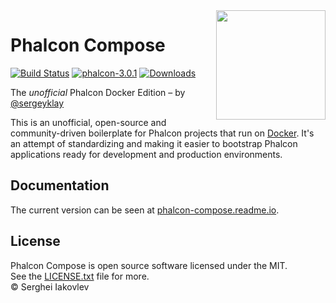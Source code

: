 <img align="right" width="175px" src="http://i.imgur.com/mdZ8Ktf.png" />

# Phalcon Compose

[![Build Status](https://travis-ci.org/sergeyklay/phalcon-compose.svg?branch=master)](https://travis-ci.org/sergeyklay/phalcon-compose)
[![phalcon-3.0.1](https://img.shields.io/badge/phalcon-3.0.1-blue.svg)](https://github.com/phalcon/cphalcon)
[![Downloads](https://img.shields.io/packagist/dt/sergeyklay/phalcon-compose.svg)](https://packagist.org/packages/sergeyklay/phalcon-compose)

The *unofficial* Phalcon Docker Edition – by [@sergeyklay](https://github.com/sergeyklay)

This is an unofficial, open-source and community-driven boilerplate for Phalcon projects that run on [Docker](https://www.docker.com/).
It's an attempt of standardizing and making it easier to bootstrap Phalcon applications ready for development and
production environments.

## Documentation

The current version can be seen at [phalcon-compose.readme.io](https://phalcon-compose.readme.io/).

## License

Phalcon Compose is open source software licensed under the MIT.<br>
See the [LICENSE.txt](https://github.com/sergeyklay/phalcon-compose/blob/master/LICENSE.txt) file for more.<br>
© Serghei Iakovlev
